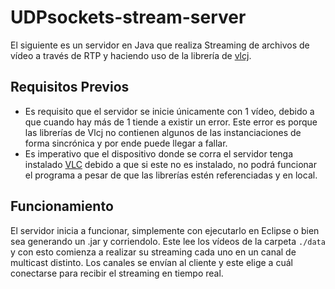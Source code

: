 # UDPsockets-stream-server
El siguiente es un servidor en Java que realiza Streaming de archivos de vídeo a través de RTP y haciendo uso de la librería de [vlcj](https://github.com/caprica/vlcj).

## Requisitos Previos
* Es requisito que el servidor se inicie únicamente con 1 vídeo, debido a que cuando hay más de 1 tiende a existir un error. Este error es porque las librerías
de Vlcj no contienen algunos de las instanciaciones de forma sincrónica y por ende puede llegar a fallar.
* Es imperativo que el dispositivo donde se corra el servidor tenga instalado [VLC](https://www.videolan.org/vlc/download-windows.es.html) debido 
a que si este no es instalado, no podrá funcionar el programa a pesar de que las librerías estén referenciadas y en local.

## Funcionamiento
El servidor inicia a funcionar, simplemente con ejecutarlo en Eclipse o bien sea generando un .jar y corriendolo. Este lee los vídeos de la carpeta 
`./data` y con esto comienza a realizar su streaming cada uno en un canal de multicast distinto. Los canales se envían al cliente y este elige a 
cuál conectarse para recibir el streaming en tiempo real.
